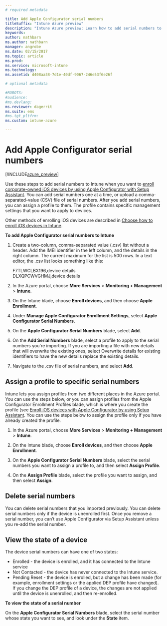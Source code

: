 ```yaml
---
# required metadata

title: Add Apple Configurator serial numberstitleSuffix: "Intune Azure preview"
description: "Intune Azure preview: Learn how to add serial numbers to corporate-owned iOS devices using the Apple Configurator."
keywords:
author: nathbarn
ms.author: nathbarn
manager: angrobe
ms.date: 02/15/2017
ms.topic: article
ms.prod:
ms.service: microsoft-intune
ms.technology:
ms.assetid: d408aa38-7d1e-40df-9067-246e53f6e26f

# optional metadata

#ROBOTS:
#audience:
#ms.devlang:
ms.reviewer: dagerrit
ms.suite: ems
#ms.tgt_pltfrm:
ms.custom: intune-azure

---
```


# Add Apple Configurator serial numbers

[!INCLUDE[azure_preview](../includes/azure_preview.md)]

Use these steps to add serial numbers to Intune when you want to [enroll corporate-owned iOS devices by using Apple Configurator with Setup Assistant](enroll-ios-devices-with-apple-configurator-and-setup-assistant.md). You can add serial numbers one at a time, or upload a comma-separated-value (CSV) file of serial numbers. After you add serial numbers, you can assign a profile to them. The profile contains specific management settings that you want to apply to devices.

Other methods of enrolling iOS devices are described in [Choose how to enroll iOS devices in Intune](choose-ios-enrollment-method.md).

**To add Apple Configurator serial numbers to Intune**

1. Create a two-column, comma-separated value (.csv) list without a header. Add the IMEI identifier in the left column, and the details in the right column. The current maximum for the list is 500 rows. In a text editor, the .csv list looks something like this:

	F7TLWCLBX196,device details</br>
	DLXQPCWVGHMJ,device details

2. In the Azure portal, choose **More Services** > **Monitoring + Management** > **Intune**.

3.  On the Intune blade, choose **Enroll devices**, and then choose **Apple Enrollment**.

4. Under **Manage Apple Configurator Enrollment Settings**, select **Apple Configurator Serial Numbers**.

5. On the **Apple Configurator Serial Numbers** blade, select **Add**.

6. On the **Add Serial Numbers** blade, select a profile to apply to the serial numbers you're importing. If you are importing a file with new details that will overwrite the existing ones, select Overwrite details for existing identifiers to have the new details replace the existing details.

7. Navigate to the .csv file of serial numbers, and select **Add**.

## Assign a profile to specific serial numbers

Intune lets you assign profiles from two different places in the Azure portal. You can use the steps below, or you can assign profiles from the Apple Configurator Enrollment Profiles blade, which is where you create the profile (see [Enroll iOS devices with Apple Configurator by using Setup Assistant](enroll-ios-devices-with-apple-configurator-and-setup-assistant.md). You can use the steps below to assign the profile only if you have already created the profile.

1. In the Azure portal, choose **More Services** > **Monitoring + Management** > **Intune**.

2. On the Intune blade, choose **Enroll devices**, and then choose **Apple Enrollment**.

3. On the **Apple Configurator Serial Numbers** blade, select the serial numbers you want to assign a profile to, and then select **Assign Profile**.

4. On the **Assign Profile** blade, select the profile you want to assign, and then select **Assign**.

## Delete serial numbers
You can delete serial numbers that you imported previously. You can delete serial numbers only if the device is unenrolled first. Once you remove a serial number, you can’t use Apple Configurator via Setup Assistant unless you re-add the serial number.

## View the state of a device
The device serial numbers can have one of two states:

- Enrolled - the device is enrolled, and it has connected to the Intune service
- Not Contacted - the device has never connected to the Intune service.
- Pending Reset - the device is enrolled, but a change has been made (for example, enrollment settings or the applied DEP profile have changed). If you change the DEP profile of a device, the changes are not applied until the device is unenrolled, and then re-enrolled.

**To view the state of a serial number**

On the **Apple Configurator Serial Numbers** blade, select the serial number whose state you want to see, and look under the **State** item.
